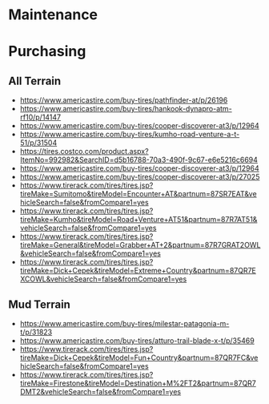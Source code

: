 <!-- TITLE: Tires -->
<!-- SUBTITLE: A quick summary of Tires -->
# Maintenance
# Purchasing
## All Terrain
* https://www.americastire.com/buy-tires/pathfinder-at/p/26196
* https://www.americastire.com/buy-tires/hankook-dynapro-atm-rf10/p/14147
* https://www.americastire.com/buy-tires/cooper-discoverer-at3/p/12964
* https://www.americastire.com/buy-tires/kumho-road-venture-a-t-51/p/31504
* https://tires.costco.com/product.aspx?ItemNo=992982&SearchID=d5b16788-70a3-490f-9c67-e6e5216c6694
* https://www.americastire.com/buy-tires/cooper-discoverer-at3/p/12964
* https://www.americastire.com/buy-tires/cooper-discoverer-at3/p/27025
* https://www.tirerack.com/tires/tires.jsp?tireMake=Sumitomo&tireModel=Encounter+AT&partnum=87SR7EAT&vehicleSearch=false&fromCompare1=yes
* https://www.tirerack.com/tires/tires.jsp?tireMake=Kumho&tireModel=Road+Venture+AT51&partnum=87R7AT51&vehicleSearch=false&fromCompare1=yes
* https://www.tirerack.com/tires/tires.jsp?tireMake=General&tireModel=Grabber+AT+2&partnum=87R7GRAT2OWL&vehicleSearch=false&fromCompare1=yes
* https://www.tirerack.com/tires/tires.jsp?tireMake=Dick+Cepek&tireModel=Extreme+Country&partnum=87QR7EXCOWL&vehicleSearch=false&fromCompare1=yes


## Mud Terrain
* https://www.americastire.com/buy-tires/milestar-patagonia-m-t/p/31823
* https://www.americastire.com/buy-tires/atturo-trail-blade-x-t/p/35469
* https://www.tirerack.com/tires/tires.jsp?tireMake=Dick+Cepek&tireModel=Fun+Country&partnum=87QR7FC&vehicleSearch=false&fromCompare1=yes
* https://www.tirerack.com/tires/tires.jsp?tireMake=Firestone&tireModel=Destination+M%2FT2&partnum=87QR7DMT2&vehicleSearch=false&fromCompare1=yes


